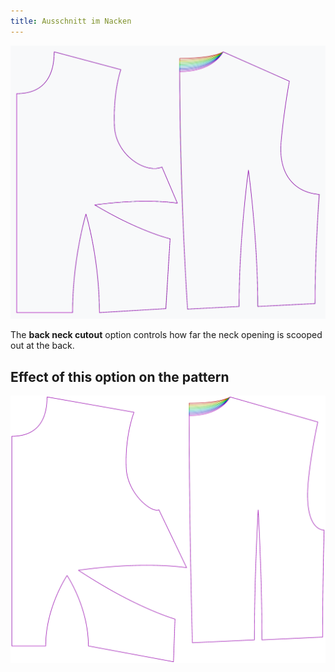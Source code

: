 ```yaml
---
title: Ausschnitt im Nacken
---
```


![The effect of the back neck cutout option on the pattern](sample.png)

The **back neck cutout** option controls how far the neck opening is scooped out at the back.


## Effect of this option on the pattern
![This image shows the effect of this option by superimposing several variants that have a different value for this option](bella_backneckcutout_sample.svg "Effect of this option on the pattern")